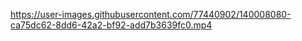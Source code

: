 






https://user-images.githubusercontent.com/77440902/140008080-ca75dc62-8dd6-42a2-bf92-add7b3639fc0.mp4

